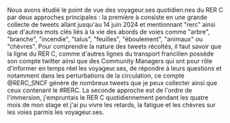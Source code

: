 Nous avons étudié le point de vue des voyageur.ses quotidien.nes du RER C par deux approches principales : la première à consiste en une grande collecte de tweets allant jusqu'au 14 juin 2024 et mentionnant "rerc" ainsi que d'autres mots clés liés à la vie des abords de voies comme "arbre", "branche", "incendie", "talus", "feuilles", "éboulement", "animaux" ou "chèvres". Pour comprendre la nature des tweets récoltés, il faut savoir que la ligne du RER C, comme d'autres lignes du transport francilien possède son compte twitter ainsi que des Community Managers qui ont pour rôle d'informer en temps réel les voyageur.ses, de répondre à leurs questions et notamment dans les perturbations de la circulation, ce compte @RERC_SNCF génère de nombreux tweets que je peux collecter ainsi que ceux contenant le #RERC. La seconde approche est de l'ordre de l'immersion, j'empruntais le RER C quotidiennement pendant les quatre mois de mon stage et j'ai pu vivre les retards, la fatigue et les chèvres sur les voies parmis les voyageur.ses.